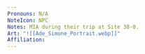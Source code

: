 ```yaml
---
Pronouns: N/A
NoteIcon: NPC
Notes: MIA during their trip at Site 38-0.
Art: "![[Ade_Simone_Portrait.webp]]"
Affiliation: 
---
```

